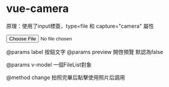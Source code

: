 # vue-camera
原理：使用了input標簽，type=file 和 capture="camera" 屬性

<input accept="image/*" capture="camera" type="file">

@params label     按鈕文字
@params preview   開啓預覽 默認為false

@params v-model   一個FileList對象

@method change   拍照完畢后點擊使用照片后調用  
